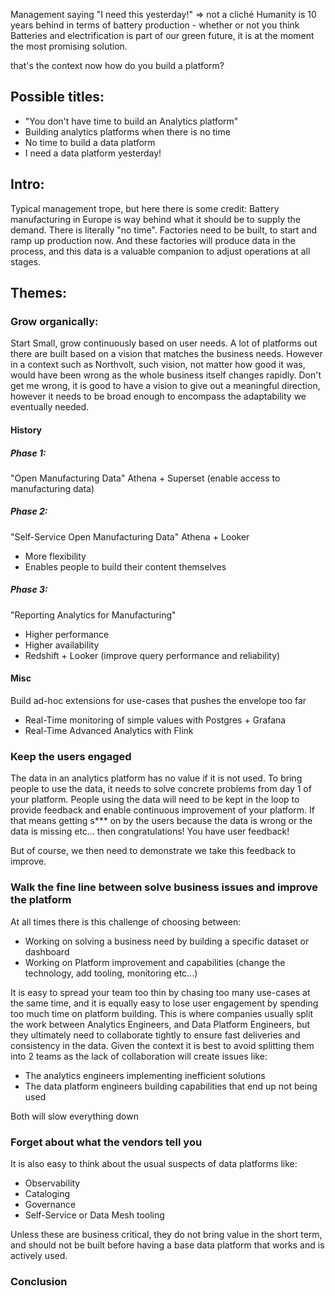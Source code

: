 Management saying "I need this yesterday!" => not a cliché
Humanity is 10 years behind in terms of battery production - whether or not you think Batteries and electrification is part of our green future, it is at the moment the most promising solution.

that's the context
now how do you build a platform?


## Possible titles:
- "You don't have time to build an Analytics platform"
- Building analytics platforms when there is no time
- No time to build a data platform
- I need a data platform yesterday!


## Intro:

Typical management trope, but here there is some credit: Battery manufacturing in Europe is way behind what it should be to supply the demand.
There is literally "no time". Factories need to be built, to start and ramp up production now.
And these factories will produce data in the process, and this data is a valuable companion to adjust operations at all stages.

## Themes:
### Grow organically:
Start Small, grow continuously based on user needs.
A lot of platforms out there are built based on a vision that matches the business needs.
However in a context such as Northvolt, such vision, not matter how good it was, would have been wrong as the whole business itself changes rapidly.
Don't get me wrong, it is good to have a vision to give out a meaningful direction, however it needs to be broad enough to encompass the adaptability we eventually needed.

#### History
##### Phase 1:
"Open Manufacturing Data"
Athena + Superset (enable access to manufacturing data)
##### Phase 2:
"Self-Service Open Manufacturing Data"
Athena + Looker
+ More flexibility
+ Enables people to build their content themselves
##### Phase 3:
"Reporting Analytics for Manufacturing"
+ Higher performance
+ Higher availability 
+ Redshift + Looker (improve query performance and reliability)

#### Misc
Build ad-hoc extensions for use-cases that pushes the envelope too far
- Real-Time monitoring of simple values with Postgres + Grafana
- Real-Time Advanced Analytics with Flink


### Keep the users engaged

The data in an analytics platform has no value if it is not used. To bring people to use the data, it needs to solve concrete problems from day 1 of your platform.
People using the data will need to be kept in the loop to provide feedback and enable continuous improvement of your platform. 
If that means getting s*** on by the users because the data is wrong or the data is missing etc... then congratulations! You have user feedback!

But of course, we then need to demonstrate we take this feedback to improve.

### Walk the fine line between solve business issues and improve the platform

At all times there is this challenge of choosing between:
  - Working on solving a business need by building a specific dataset or dashboard
  - Working on Platform improvement and capabilities (change the technology, add tooling, monitoring etc...)

It is easy to spread your team too thin by chasing too many use-cases at the same time, and it is equally easy to lose user engagement by spending too much time on platform building.
This is where companies usually split the work between Analytics Engineers, and Data Platform Engineers, but they ultimately need to collaborate tightly to ensure fast deliveries and consistency in the data.
Given the context it is best to avoid splitting them into 2 teams as the lack of collaboration will create issues like:
- The analytics engineers implementing inefficient solutions
- The data platform engineers building capabilities that end up not being used

Both will slow everything down 

### Forget about what the vendors tell you
It is also easy to think about the usual suspects of data platforms like:
- Observability
- Cataloging
- Governance
- Self-Service or Data Mesh tooling

Unless these are business critical, they do not bring value in the short term, and should not be built before having a base data platform that works and is actively used.


### Conclusion




      
    